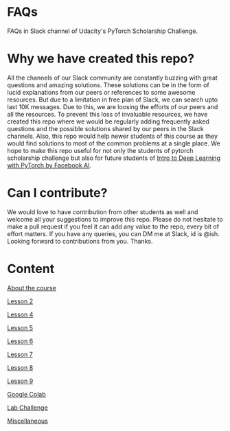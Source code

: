 # FAQs
FAQs in Slack channel of Udacity's PyTorch Scholarship Challenge.

# Why we have created this repo?
All the channels of our Slack community are constantly buzzing with great questions and amazing solutions. These solutions can be in the form of lucid explanations from our peers or references to some awesome resources. But due to a limitation in free plan of Slack, we can search upto last 10K messages. Due to this, we are loosing the efforts of our peers and all the  resources. To prevent this loss of invaluable resources, we have created this repo where we would be regularly adding frequently asked questions and the possible solutions shared by our peers in the Slack channels. Also, this repo would help newer students of this course as they would find solutions to most of the common problems at a single place. We hope to make this repo useful for not only the students of pytorch scholarship challenge but also for future students of [Intro to Deep Learning with PyTorch by Facebook AI](https://www.udacity.com/course/deep-learning-pytorch--ud188).

# Can I contribute?
We would love to have contribution from other students as well and welcome all your suggestions to improve this repo. Please do not hesitate to make a pull request if you feel it can add any value to the repo, every bit of effort matters. If you have any queries, you can DM me at Slack, id is @ish. Looking forward to contributions from you. Thanks.

# Content

[About the course](Aboutthecourse.md)

[Lesson 2](lesson2.md)

[Lesson 4](lesson4.md)

[Lesson 5](lesson5.md)

[Lesson 6](lesson6.md)

[Lesson 7](lesson7.md)

[Lesson 8](lesson8.md)

[Lesson 9](lesson9.md)

[Google Colab](Colab.md)

[Lab Challenge](Lab.md)

[Miscellaneous](Miscellaneous.md)
